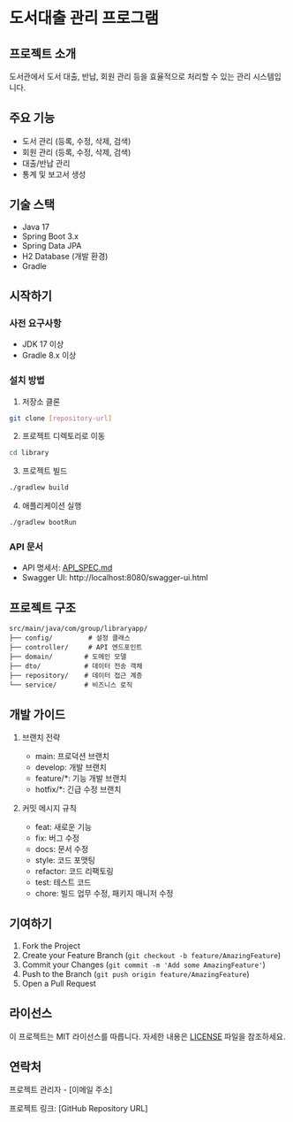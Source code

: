 # 도서대출 관리 프로그램

## 프로젝트 소개
도서관에서 도서 대출, 반납, 회원 관리 등을 효율적으로 처리할 수 있는 관리 시스템입니다.

## 주요 기능
- 도서 관리 (등록, 수정, 삭제, 검색)
- 회원 관리 (등록, 수정, 삭제, 검색)
- 대출/반납 관리
- 통계 및 보고서 생성

## 기술 스택
- Java 17
- Spring Boot 3.x
- Spring Data JPA
- H2 Database (개발 환경)
- Gradle

## 시작하기

### 사전 요구사항
- JDK 17 이상
- Gradle 8.x 이상

### 설치 방법
1. 저장소 클론
```bash
git clone [repository-url]
```

2. 프로젝트 디렉토리로 이동
```bash
cd library
```

3. 프로젝트 빌드
```bash
./gradlew build
```

4. 애플리케이션 실행
```bash
./gradlew bootRun
```

### API 문서
- API 명세서: [API_SPEC.md](API_SPEC.md)
- Swagger UI: http://localhost:8080/swagger-ui.html

## 프로젝트 구조
```
src/main/java/com/group/libraryapp/
├── config/         # 설정 클래스
├── controller/     # API 엔드포인트
├── domain/        # 도메인 모델
├── dto/           # 데이터 전송 객체
├── repository/    # 데이터 접근 계층
└── service/       # 비즈니스 로직
```

## 개발 가이드
1. 브랜치 전략
   - main: 프로덕션 브랜치
   - develop: 개발 브랜치
   - feature/*: 기능 개발 브랜치
   - hotfix/*: 긴급 수정 브랜치

2. 커밋 메시지 규칙
   - feat: 새로운 기능
   - fix: 버그 수정
   - docs: 문서 수정
   - style: 코드 포맷팅
   - refactor: 코드 리팩토링
   - test: 테스트 코드
   - chore: 빌드 업무 수정, 패키지 매니저 수정

## 기여하기
1. Fork the Project
2. Create your Feature Branch (`git checkout -b feature/AmazingFeature`)
3. Commit your Changes (`git commit -m 'Add some AmazingFeature'`)
4. Push to the Branch (`git push origin feature/AmazingFeature`)
5. Open a Pull Request

## 라이선스
이 프로젝트는 MIT 라이선스를 따릅니다. 자세한 내용은 [LICENSE](LICENSE) 파일을 참조하세요.

## 연락처
프로젝트 관리자 - [이메일 주소]

프로젝트 링크: [GitHub Repository URL]
